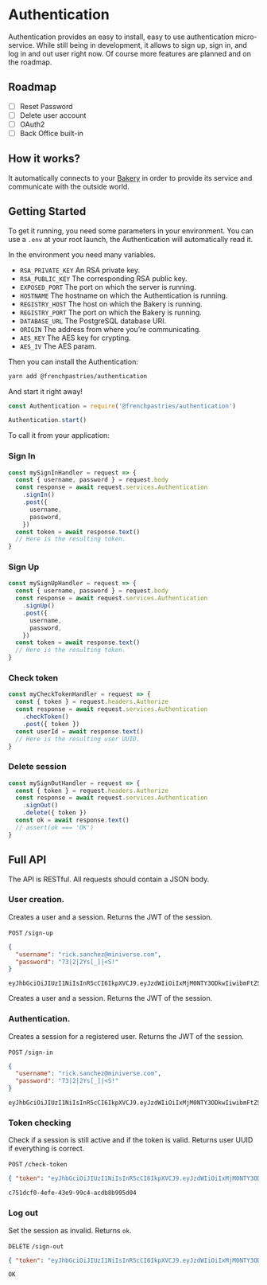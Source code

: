 # Authentication

Authentication provides an easy to install, easy to use authentication micro-service. While still being in development, it allows to sign up, sign in, and log in and out user right now. Of course more features are planned and on the roadmap.

## Roadmap

- [ ] Reset Password
- [ ] Delete user account
- [ ] OAuth2
- [ ] Back Office built-in

## How it works?

It automatically connects to your [Bakery](https://github.com/FrenchPastries/Bakery) in order to provide its service and communicate with the outside world.

## Getting Started

To get it running, you need some parameters in your environment. You can use a `.env` at your root launch, the Authentication will automatically read it.

In the environment you need many variables.

- `RSA_PRIVATE_KEY` An RSA private key.
- `RSA_PUBLIC_KEY` The corresponding RSA public key.
- `EXPOSED_PORT` The port on which the server is running.
- `HOSTNAME` The hostname on which the Authentication is running.
- `REGISTRY_HOST` The host on which the Bakery is running.
- `REGISTRY_PORT` The port on which the Bakery is running.
- `DATABASE_URL` The PostgreSQL database URI.
- `ORIGIN` The address from where you’re communicating.
- `AES_KEY` The AES key for crypting.
- `AES_IV` The AES param.

Then you can install the Authentication:

```bash
yarn add @frenchpastries/authentication
```

And start it right away!

```javascript
const Authentication = require('@frenchpastries/authentication')

Authentication.start()
```

To call it from your application:

### Sign In

```javascript
const mySignInHandler = request => {
  const { username, password } = request.body
  const response = await request.services.Authentication
    .signIn()
    .post({
      username,
      password,
    })
  const token = await response.text()
  // Here is the resulting token.
}
```

### Sign Up

```javascript
const mySignUpHandler = request => {
  const { username, password } = request.body
  const response = await request.services.Authentication
    .signUp()
    .post({
      username,
      password,
    })
  const token = await response.text()
  // Here is the resulting token.
}
```

### Check token

```javascript
const myCheckTokenHandler = request => {
  const { token } = request.headers.Authorize
  const response = await request.services.Authentication
    .checkToken()
    .post({ token })
  const userId = await response.text()
  // Here is the resulting user UUID.
}
```

### Delete session

```javascript
const mySignOutHandler = request => {
  const { token } = request.headers.Authorize
  const response = await request.services.Authentication
    .signOut()
    .delete({ token })
  const ok = await response.text()
  // assert(ok === 'OK')
}
```


## Full API

The API is RESTful. All requests should contain a JSON body.

### User creation.
Creates a user and a session. Returns the JWT of the session.

`POST` `/sign-up`
```json
{
  "username": "rick.sanchez@miniverse.com",
  "password": "73|2|2Ys[_]|<S!"
}
```
```
eyJhbGciOiJIUzI1NiIsInR5cCI6IkpXVCJ9.eyJzdWIiOiIxMjM0NTY3ODkwIiwibmFtZSI6IkpvaG4gRG9lIiwiaWF0IjoxNTE2MjM5MDIyfQ.SflKxwRJSMeKKF2QT4fwpMeJf36POk6yJV_adQssw5c
```
Creates a user and a session. Returns the JWT of the session.

### Authentication.

Creates a session for a registered user. Returns the JWT of the session.

`POST` `/sign-in`
```json
{
  "username": "rick.sanchez@miniverse.com",
  "password": "73|2|2Ys[_]|<S!"
}
```
```
eyJhbGciOiJIUzI1NiIsInR5cCI6IkpXVCJ9.eyJzdWIiOiIxMjM0NTY3ODkwIiwibmFtZSI6IkpvaG4gRG9lIiwiaWF0IjoxNTE2MjM5MDIyfQ.SflKxwRJSMeKKF2QT4fwpMeJf36POk6yJV_adQssw5c
```

### Token checking

Check if a session is still active and if the token is valid. Returns user UUID if everything is correct.

`POST` `/check-token`
```json
{ "token": "eyJhbGciOiJIUzI1NiIsInR5cCI6IkpXVCJ9.eyJzdWIiOiIxMjM0NTY3ODkwIiwibmFtZSI6IkpvaG4gRG9lIiwiaWF0IjoxNTE2MjM5MDIyfQ.SflKxwRJSMeKKF2QT4fwpMeJf36POk6yJV_adQssw5c" }
```
```
c751dcf0-4efe-43e9-99c4-acdb8b995d04
```

### Log out

Set the session as invalid. Returns `ok`.

`DELETE` `/sign-out`
```json
{ "token": "eyJhbGciOiJIUzI1NiIsInR5cCI6IkpXVCJ9.eyJzdWIiOiIxMjM0NTY3ODkwIiwibmFtZSI6IkpvaG4gRG9lIiwiaWF0IjoxNTE2MjM5MDIyfQ.SflKxwRJSMeKKF2QT4fwpMeJf36POk6yJV_adQssw5c" }
```
```
OK
```
